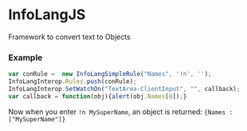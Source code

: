# InfoLangJS #

Framework to convert text to Objects

### Example ###

```javascript
var conRule =  new InfoLangSimpleRule("Names", '!n', '');
InfoLangInterop.Rules.push(conRule);
InfoLangInterop.SetWatchOn("TextArea-ClientInput", "", callback);
var callback = function(obj){alert(obj.Names[0]);}
```

Now when you enter `!n MySuperName`, an object is returned:
`{Names : ["MySuperName"]}`
